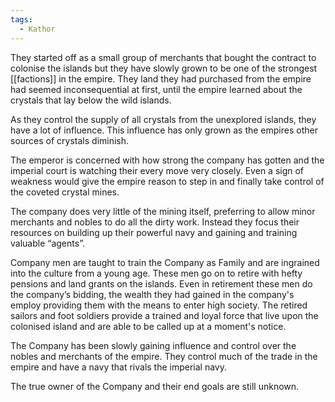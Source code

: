 ```yaml
---
tags:
  - Kathor
---
```

They started off as a small group of merchants that bought the contract to colonise the islands but they have slowly grown to be one of the strongest [[factions]] in the empire. They land they had purchased from the empire had seemed inconsequential at first, until the empire learned about the crystals that lay below the wild islands.

As they control the supply of all crystals from the unexplored islands, they have a lot of influence. This influence has only grown as the empires other sources of crystals diminish.

The emperor is concerned with how strong the company has gotten and the imperial court is watching their every move very closely. Even a sign of weakness would give the empire reason to step in and finally take control of the coveted crystal mines.

The company does very little of the mining itself, preferring to allow minor merchants and nobles to do all the dirty work. Instead they focus their resources on building up their powerful navy and gaining and training valuable “agents”.

Company men are taught to train the Company as Family and are ingrained into the culture from a young age. These men go on to retire with hefty pensions and land grants on the islands. Even in retirement these men do the company’s bidding, the wealth they had gained in the company's employ providing them with the means to enter high society. The retired sailors and foot soldiers provide a trained and loyal force that live upon the colonised island and are able to be called up at a moment's notice.

The Company has been slowly gaining influence and control over the nobles and merchants of the empire. They control much of the trade in the empire and have a navy that rivals the imperial navy.

The true owner of the Company and their end goals are still unknown.
